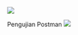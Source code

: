 ![](https://archive.org/download/star-openmusic-v2/star-openmusic-v2.png)

Pengujian Postman
![](https://archive.org/download/postman-openmusic-v2/postman-openmusic-v2.png)

